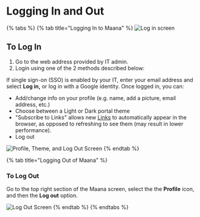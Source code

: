 # Logging In and Out

{% tabs %}
{% tab title="Logging In to Maana" %}
![Log in screen](https://maanaimages.blob.core.windows.net/maana-q-documentation/image%20%283%29.png)



## To Log In <a id="to-log-in"></a>

1. Go to the web address provided by IT admin.
2. Login using one of the 2 methods described below:

If single sign-on \(SSO\) is enabled by your IT, enter your email address and select **Log in,** or log in with a Google identity. Once logged in, you can:

* Add/change info on your profile \(e.g. name, add a picture, email address, etc.\)
* Choose between a Light or Dark portal theme
* "Subscribe to Links" allows new [Links](../reference-guide/technical-design-and-architecture/links.md) to automatically appear in the browser, as opposed to refreshing to see them \(may result in lower performance\).
* Log out

![Profile, Theme, and Log Out Screen](https://maanaimages.blob.core.windows.net/maana-q-documentation/joe%20analyst.png)
{% endtab %}

{% tab title="Logging Out of Maana" %}
### To Log Out <a id="to-log-out"></a>

Go to the top right section of the Maana screen, select the the **Profile** icon, and then the **Log out** option.

![Log Out Screen](https://maanaimages.blob.core.windows.net/maana-q-documentation/image%20%288%29.png)
{% endtab %}
{% endtabs %}

